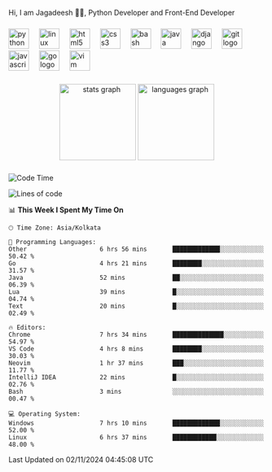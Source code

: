 <p align="left">Hi, I am Jagadeesh 👾👾, Python Developer and Front-End Developer </p>

###

<div align="left">
  <img src="https://cdn.jsdelivr.net/gh/devicons/devicon/icons/python/python-original.svg" height="40" alt="python logo"  />
  <img width="12" />
  <img src="https://cdn.jsdelivr.net/gh/devicons/devicon/icons/linux/linux-original.svg" height="40" alt="linux logo"  />
  <img width="12" />
  <img src="https://cdn.jsdelivr.net/gh/devicons/devicon/icons/html5/html5-original.svg" height="40" alt="html5 logo"  />
  <img width="12" />
  <img src="https://cdn.jsdelivr.net/gh/devicons/devicon/icons/css3/css3-original.svg" height="40" alt="css3 logo"  />
  <img width="12" />
  <img src="https://cdn.jsdelivr.net/gh/devicons/devicon/icons/bash/bash-original.svg" height="40" alt="bash logo"  />
  <img width="12" />
  <img src="https://cdn.jsdelivr.net/gh/devicons/devicon/icons/java/java-original.svg" height="40" alt="java logo"  />
  <img width="12" />
  <img src="https://cdn.jsdelivr.net/gh/devicons/devicon/icons/django/django-plain.svg" height="40" alt="django logo"  />
  <img width="12" />
  <img src="https://cdn.jsdelivr.net/gh/devicons/devicon/icons/git/git-original.svg" height="40" alt="git logo"  />
  <img width="12" />
  <img src="https://cdn.jsdelivr.net/gh/devicons/devicon/icons/javascript/javascript-original.svg" height="40" alt="javascript logo"  />
  <img width="12" />
  <img src="https://cdn.jsdelivr.net/gh/devicons/devicon/icons/go/go-original.svg" height="40" alt="go logo"  />
  <img width="12" />
  <img src="https://cdn.jsdelivr.net/gh/devicons/devicon/icons/vim/vim-original.svg" height="40" alt="vim logo"  />
</div>

###

<div align="center">
  <img src="https://github-readme-stats.vercel.app/api?username=JagadeeshKEEE&hide_title=false&hide_rank=false&show_icons=true&include_all_commits=true&count_private=true&disable_animations=false&theme=dracula&locale=en&hide_border=false&order=1" height="150" alt="stats graph"  />
  <img src="https://github-readme-stats.vercel.app/api/top-langs?username=JagadeeshKEEE&locale=en&hide_title=false&layout=compact&card_width=320&langs_count=5&theme=dracula&hide_border=false&order=2" height="150" alt="languages graph"  />
</div>

###
<!--START_SECTION:waka-->
![Code Time](http://img.shields.io/badge/Code%20Time-368%20hrs%2050%20mins-blue)

![Lines of code](https://img.shields.io/badge/From%20Hello%20World%20I%27ve%20Written-970%20lines%20of%20code-blue)

📊 **This Week I Spent My Time On** 

```text
🕑︎ Time Zone: Asia/Kolkata

💬 Programming Languages: 
Other                    6 hrs 56 mins       █████████████░░░░░░░░░░░░   50.42 % 
Go                       4 hrs 21 mins       ████████░░░░░░░░░░░░░░░░░   31.57 % 
Java                     52 mins             ██░░░░░░░░░░░░░░░░░░░░░░░   06.39 % 
Lua                      39 mins             █░░░░░░░░░░░░░░░░░░░░░░░░   04.74 % 
Text                     20 mins             █░░░░░░░░░░░░░░░░░░░░░░░░   02.49 % 

🔥 Editors: 
Chrome                   7 hrs 34 mins       ██████████████░░░░░░░░░░░   54.97 % 
VS Code                  4 hrs 8 mins        ████████░░░░░░░░░░░░░░░░░   30.03 % 
Neovim                   1 hr 37 mins        ███░░░░░░░░░░░░░░░░░░░░░░   11.77 % 
IntelliJ IDEA            22 mins             █░░░░░░░░░░░░░░░░░░░░░░░░   02.76 % 
Bash                     3 mins              ░░░░░░░░░░░░░░░░░░░░░░░░░   00.47 % 

💻 Operating System: 
Windows                  7 hrs 10 mins       █████████████░░░░░░░░░░░░   52.00 % 
Linux                    6 hrs 37 mins       ████████████░░░░░░░░░░░░░   48.00 % 
```


 Last Updated on 02/11/2024 04:45:08 UTC
<!--END_SECTION:waka-->
